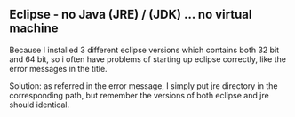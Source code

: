 ## Eclipse - no Java (JRE) / (JDK) … no virtual machine

Because I installed 3 different eclipse versions which contains both 32 bit and 64 bit,
so i often have problems of starting up eclipse correctly, like the error messages in
the title.

Solution: as referred in the error message, I simply put jre directory in the corresponding path,
but remember the versions of both eclipse and jre should identical.
